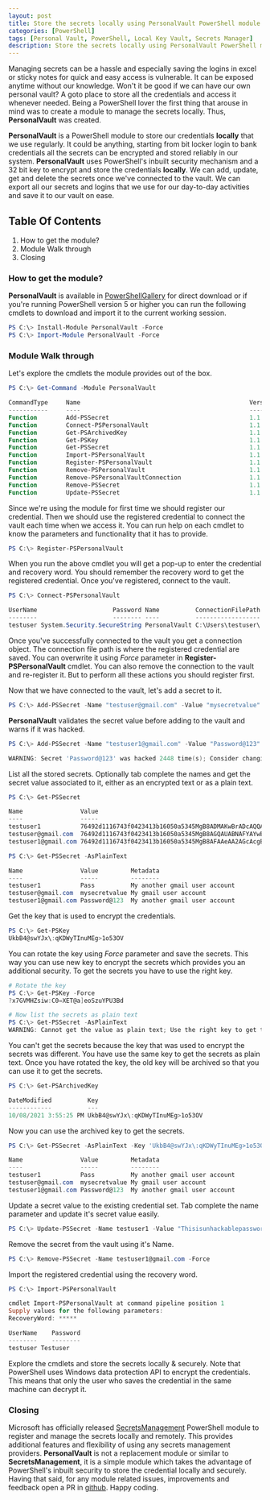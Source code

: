 ```yaml
---
layout: post
title: Store the secrets locally using PersonalVault PowerShell module
categories: [PowerShell]
tags: [Personal Vault, PowerShell, Local Key Vault, Secrets Manager]
description: Store the secrets locally using PersonalVault PowerShell module.
---
```


Managing secrets can be a hassle and especially saving the logins in excel or sticky notes for quick and easy access is vulnerable. It can be exposed anytime without our knowledge. Won't it be good if we can have our own personal vault? A goto place to store all the credentials and access it whenever needed. Being a PowerShell lover the first thing that arouse in mind was to create a module to manage the secrets locally. Thus, **PersonalVault** was created.

**PersonalVault** is a PowerShell module to store our credentials **locally** that we use regularly. It could be anything, starting from bit locker login to bank credentials all the secrets can be encrypted and stored reliably in our system. **PersonalVault** uses PowerShell's inbuilt security mechanism and a 32 bit key to encrypt and store the credentials **locally**. We can add, update, get and delete the secrets once we've connected to the vault. We can export all our secrets and logins that we use for our day-to-day activities and save it to our vault on ease.

## Table Of Contents

1. How to get the module?
2. Module Walk through
3. Closing

### How to get the module?

**PersonalVault** is available in [PowerShellGallery](https://www.powershellgallery.com/packages/PersonalVault/1.1.2) for direct download or if you're running PowerShell version 5 or higher you can run the following cmdlets to download and import it to the current working session.

```powershell
PS C:\> Install-Module PersonalVault -Force
PS C:\> Import-Module PersonalVault -Force
```

### Module Walk through

Let's explore the cmdlets the module provides out of the box.

```powershell
PS C:\> Get-Command -Module PersonalVault

CommandType     Name                                               Version    Source
-----------     ----                                               -------    ------
Function        Add-PSSecret                                       1.1.2      PersonalVault
Function        Connect-PSPersonalVault                            1.1.2      PersonalVault
Function        Get-PSArchivedKey                                  1.1.2      PersonalVault
Function        Get-PSKey                                          1.1.2      PersonalVault
Function        Get-PSSecret                                       1.1.2      PersonalVault
Function        Import-PSPersonalVault                             1.1.2      PersonalVault
Function        Register-PSPersonalVault                           1.1.2      PersonalVault
Function        Remove-PSPersonalVault                             1.1.2      PersonalVault
Function        Remove-PSPersonalVaultConnection                   1.1.2      PersonalVault
Function        Remove-PSSecret                                    1.1.2      PersonalVault
Function        Update-PSSecret                                    1.1.2      PersonalVault
```

Since we're using the module for first time we should register our credential. Then we should use the registered credential to connect the vault each time when we access it. You can run help on each cmdlet to know the parameters and functionality that it has to provide.

```powershell
PS C:\> Register-PSPersonalVault
```

When you run the above cmdlet you will get a pop-up to enter the credential and recovery word. You should remember the recovery word to get the registered credential.
Once you've registered, connect to the vault.

```powershell
PS C:\> Connect-PSPersonalVault

UserName                     Password Name          ConnectionFilePath
--------                     -------- ----          ------------------
testuser System.Security.SecureString PersonalVault C:\Users\testuser\.cos_testuser\connection.clixml
```

Once you've successfully connected to the vault you get a connection object. The connection file path is where the registered credential are saved. You can overwrite it using *Force* parameter in **Register-PSPersonalVault** cmdlet. You can also remove the connection to the vault and re-register it. But to perform all these actions you should register first.

Now that we have connected to the vault, let's add a secret to it.

```powershell
PS C:\> Add-PSSecret -Name "testuser@gmail.com" -Value "mysecretvalue" -Metadata "My gmail user account"
```

**PersonalVault** validates the secret value before adding to the vault and warns if it was hacked.

```powershell
PS C:\> Add-PSSecret -Name "testuser1@gmail.com" -Value "Password@123" -Metadata "My another gmail user account"

WARNING: Secret 'Password@123' was hacked 2448 time(s); Consider changing the secret value.
```

List all the stored secrets. Optionally tab complete the names and get the secret value associated to it, either as an encrypted text or as a plain text.

```powershell
PS C:\> Get-PSSecret

Name                Value
----                -----
testuser1           76492d1116743f0423413b16050a5345MgB8ADMAKwBrADcAQQA3AEMASgBzAGoAbQBmAHQANABwAHgAMAB4ADQAVQAxAHcAPQA9AHwAZA...
testuser@gmail.com  76492d1116743f0423413b16050a5345MgB8AGQAUABNAFYAYwB6AEQANABVAGoAYgBIAG8AbwBuAFIAbwBEAFMAZwBlAFEAPQA9AHwAMA...
testuser1@gmail.com 76492d1116743f0423413b16050a5345MgB8AFAAeAA2AGcAcgB2AGIAbQBJAEIAbAA3AHEARQBlAHQATwB1AHAANwBNAHcAPQA9AHwANA...

PS C:\> Get-PSSecret -AsPlainText

Name                Value         Metadata
----                -----         --------
testuser1           Pass          My another gmail user account
testuser@gmail.com  mysecretvalue My gmail user account
testuser1@gmail.com Password@123  My another gmail user account
```

Get the key that is used to encrypt the credentials.

```powershell
PS C:\> Get-PSKey
UkbB4@swYJx\:qKDWyTInuMEg>1o53OV
```

You can rotate the key using *Force* parameter and save the secrets. This way you can use new key to encrypt the secrets which provides you an additional
security. To get the secrets you have to use the right key.

```powershell
# Rotate the key
PS C:\> Get-PSKey -Force
?x7GVMHZsiw:C0=XET@a]eoSzuYPU3Bd

# Now list the secrets as plain text
PS C:\> Get-PSSecret -AsPlainText
WARNING: Cannot get the value as plain text; Use the right key to get the secret value as plain text.
```

You can't get the secrets because the key that was used to encrypt the secrets was different. You have use the same key to get the secrets as plain text.
Once you have rotated the key, the old key will be archived so that you can use it to get the secrets.

```powershell
PS C:\> Get-PSArchivedKey

DateModified          Key
------------          ---
10/08/2021 3:55:25 PM UkbB4@swYJx\:qKDWyTInuMEg>1o53OV
```

Now you can use the archived key to get the secrets.

```powershell
PS C:\> Get-PSSecret -AsPlainText -Key 'UkbB4@swYJx\:qKDWyTInuMEg>1o53OV'

Name                Value         Metadata
----                -----         --------
testuser1           Pass          My another gmail user account
testuser@gmail.com  mysecretvalue My gmail user account
testuser1@gmail.com Password@123  My another gmail user account
```

Update a secret value to the existing credential set. Tab complete the name parameter and update it's secret value easily.

```powershell
PS C:\> Update-PSSecret -Name testuser1 -Value "Thisisunhackablepassword" -Force
```

Remove the secret from the vault using it's Name.

```powershell
PS C:\> Remove-PSSecret -Name testuser1@gmail.com -Force
```

Import the registered credential using the recovery word.

```powershell
PS C:\> Import-PSPersonalVault

cmdlet Import-PSPersonalVault at command pipeline position 1
Supply values for the following parameters:
RecoveryWord: *****

UserName    Password
--------    --------
testuser Testuser
```

Explore the cmdlets and store the secrets locally & securely. Note that PowerShell uses Windows data protection API to encrypt the credentials. This means that only the user who saves the credential in the same machine can decrypt it.

### Closing

Microsoft has officially released [SecretsManagement](https://devblogs.microsoft.com/powershell/secretmanagement-and-secretstore-are-generally-available/) PowerShell module to register and manage the secrets locally and remotely. This provides additional features and flexibility of using any secrets management providers. **PersonalVault** is not a replacement module or similar to **SecretsManagement**, it is a simple module which takes the advantage of PowerShell's inbuilt security to store the credential locally and securely. Having that said, for any module related issues, improvements and feedback open a PR in [github](https://github.com/hkarthik7/PersonalVault).
Happy coding.
